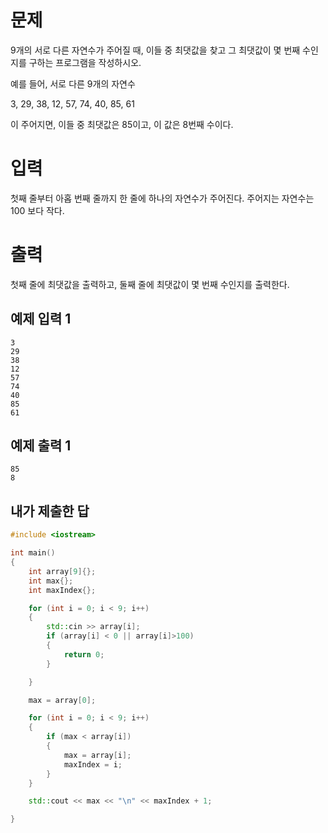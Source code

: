 문제
============
9개의 서로 다른 자연수가 주어질 때, 이들 중 최댓값을 찾고 그 최댓값이 몇 번째 수인지를 구하는 프로그램을 작성하시오.

예를 들어, 서로 다른 9개의 자연수

3, 29, 38, 12, 57, 74, 40, 85, 61

이 주어지면, 이들 중 최댓값은 85이고, 이 값은 8번째 수이다.

입력
==========
첫째 줄부터 아홉 번째 줄까지 한 줄에 하나의 자연수가 주어진다. 주어지는 자연수는 100 보다 작다.

출력
============
첫째 줄에 최댓값을 출력하고, 둘째 줄에 최댓값이 몇 번째 수인지를 출력한다.

예제 입력 1 
-----------

```
3
29
38
12
57
74
40
85
61
```

예제 출력 1 
------

```
85
8
```

내가 제출한 답
-------------

```cpp
#include <iostream>

int main()
{
	int array[9]{};
	int max{};
	int maxIndex{};

	for (int i = 0; i < 9; i++)
	{
		std::cin >> array[i];
		if (array[i] < 0 || array[i]>100)
		{
			return 0;
		}

	}

	max = array[0];

	for (int i = 0; i < 9; i++)
	{
		if (max < array[i])
		{
			max = array[i];
			maxIndex = i;
		}
	}

	std::cout << max << "\n" << maxIndex + 1;

}
```
